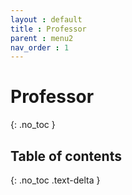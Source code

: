```yaml
---
layout : default
title : Professor
parent : menu2
nav_order : 1
---
```


# Professor
{: .no_toc }

## Table of contents
{: .no_toc .text-delta }
